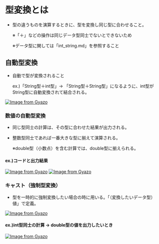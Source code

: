# 型変換とは
- 型の違うものを演算するときに、型を変換し同じ型に合わせること。
  
  ※「＋」などの操作は同じデータ型同士でないとできないため

  ※データ型に関しては「int_string.md」を参照すること
## 自動型変換
- 自動で型が変換されること

  ex.)「String型＋int型」→ 「String型＋String型」になるように、int型がString型に自動変換されて結合される。

[![Image from Gyazo](https://i.gyazo.com/7601a201c532f3a11c49a4e3ae0dc337.png)](https://gyazo.com/7601a201c532f3a11c49a4e3ae0dc337)

### 数値の自動型変換
- 同じ型同士の計算は、その型に合わせた結果が出力される。
- 整数型同士であれば一番大きな型に揃えて演算される。
  
  ※double型（小数点）を含む計算では、double型に揃えられる。

#### ex.)コードと出力結果
[![Image from Gyazo](https://i.gyazo.com/18dcd3520f5257c15e6b1be3126d22e8.png)](https://gyazo.com/18dcd3520f5257c15e6b1be3126d22e8) [![Image from Gyazo](https://i.gyazo.com/eb9d8c18f7a8bdbf8b346ac47bed1ced.png)](https://gyazo.com/eb9d8c18f7a8bdbf8b346ac47bed1ced)

### キャスト（強制型変換）
- 型を一時的に強制変換したい場合の時に用いる。「（変換したいデータ型）値」で定義。

[![Image from Gyazo](https://i.gyazo.com/b52b4ee5f99e3eecd98ff04d9070e92a.png)](https://gyazo.com/b52b4ee5f99e3eecd98ff04d9070e92a)

#### ex.)int型同士の計算 → double型の値を出力したいとき
[![Image from Gyazo](https://i.gyazo.com/eda8a649067ce93479bdccd754898240.png)](https://gyazo.com/eda8a649067ce93479bdccd754898240)
